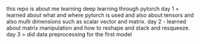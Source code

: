 this repo is about me learning deep learning through pytorch 
day 1 = learned about what and where pytorch is used and also about tensors and also multi dimensions such as scalar vector and matrix. 
day 2 - learned about matrix manipulation and how to reshape and stack and resqueeze. 
day 3 = did data preprocessing for the first model 
